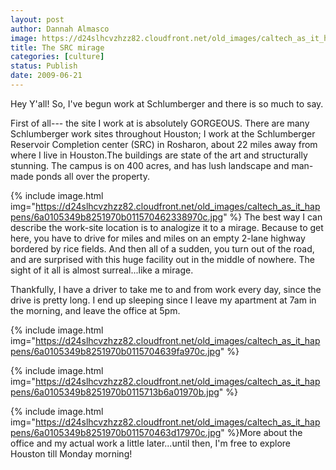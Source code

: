 ```yaml
---
layout: post
author: Dannah Almasco
image: https://d24slhcvzhzz82.cloudfront.net/old_images/caltech_as_it_happens/6a0105349b8251970b011570461927970c.jpg
title: The SRC mirage
categories: [culture]
status: Publish
date: 2009-06-21
---
```


Hey Y'all! So, I've begun work at Schlumberger and there is so much to say.

First of all--- the site I work at is absolutely GORGEOUS. There are many Schlumberger work sites throughout Houston; I work at the Schlumberger Reservoir Completion center (SRC) in Rosharon, about 22 miles away from where I live in Houston.The buildings are state of the art and structurally stunning. The campus is on 400 acres, and has lush landscape and man-made ponds all over the property. 


{% include image.html img="https://d24slhcvzhzz82.cloudfront.net/old_images/caltech_as_it_happens/6a0105349b8251970b011570462338970c.jpg" %}
The best way I can describe the work-site location is to analogize it to a mirage. Because to get here, you have to drive for miles and miles on an empty 2-lane highway bordered by rice fields. And then all of a sudden, you turn out of the road, and are surprised with this huge facility out in the middle of nowhere. The sight of it all is almost surreal...like a mirage.

Thankfully, I have a driver to take me to and from work every day, since the drive is pretty long. I end up sleeping since I leave my apartment at 7am in the morning, and leave the office at 5pm.


{% include image.html img="https://d24slhcvzhzz82.cloudfront.net/old_images/caltech_as_it_happens/6a0105349b8251970b0115704639fa970c.jpg" %}

{% include image.html img="https://d24slhcvzhzz82.cloudfront.net/old_images/caltech_as_it_happens/6a0105349b8251970b0115713b6a01970b.jpg" %}

{% include image.html img="https://d24slhcvzhzz82.cloudfront.net/old_images/caltech_as_it_happens/6a0105349b8251970b011570463d17970c.jpg" %}More about the office and my actual work a little later...until then, I'm free to explore Houston till Monday morning!
